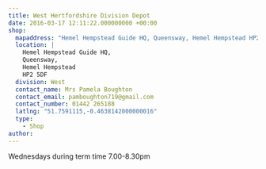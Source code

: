 ```yaml
---
title: West Hertfordshire Division Depot
date: 2016-03-17 12:11:22.000000000 +00:00
shop:
  mapaddress: "Hemel Hempstead Guide HQ, Queensway, Hemel Hempstead HP2 5DF"
  location: |
    Hemel Hempstead Guide HQ,  
    Queensway,  
    Hemel Hempstead  
    HP2 5DF
  division: West
  contact_name: Mrs Pamela Boughton
  contact_email: pamboughton719@gmail.com
  contact_number: 01442 265188
  latlng: "51.7591115,-0.4638142000000016"
  type:
    - Shop
author:
---
```

<p>Wednesdays during term time 7.00-8.30pm</p>
